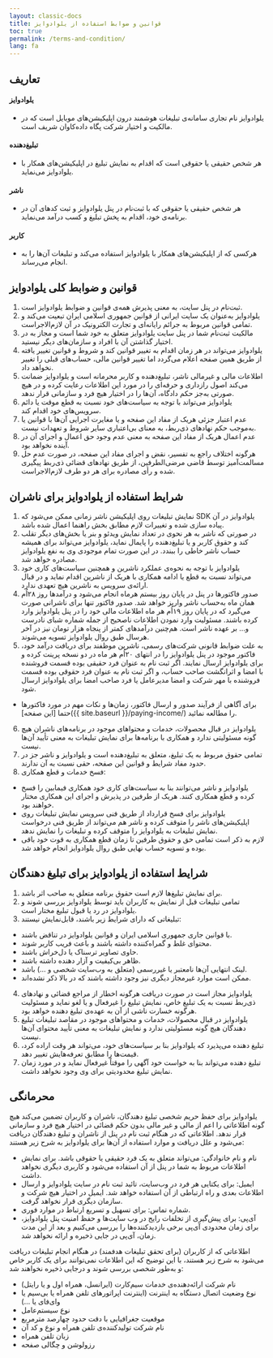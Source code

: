 ```yaml
---
layout: classic-docs
title: قوانین و ضوابط استفاده از یلوادوایز
toc: true
permalink: /terms-and-condition/
lang: fa
---
```

## تعاریف

#### یلوادوایز

* یلوادوایز نام تجاری سامانه‌ی تبلیغات هوشمند درون اپلیکیشن‌های موبایل است که در مالکیت و اختیار شرکت پگاه داده‌کاوان شریف است.

#### تبلیغ‌دهنده

* هر شخص حقیقی یا حقوقی است که اقدام به نمایش‌ تبلیغ در اپلیکیشن‌های همکار با یلوادوایز می‌نماید.

#### ناشر

* هر شخص حقیقی یا حقوقی که با ثبت‌نام در پنل یلوادوایز و ثبت کدهای آن در برنامه‌ی خود، اقدام به پخش تبلیغ و کسب درآمد می‌نماید.

#### کاربر

* هرکسی که از اپلیکیشن‌های همکار با یلوادوایز استفاده می‌کند و تبلیغات آن‌ها را به انجام می‌رساند.

## قوانین و ضوابط کلی یلوادوایز

1. ثبت‌نام در پنل سایت، به معنی پذیرش همه‌ی قوانین و ضوابط یلوادوایز است.
2. یلوادوایز به‌عنوان یک سایت ایرانی از قوانین جمهوری اسلامی ایران تبعیت می‌کند و تمامی قوانین مربوط به جرائم رایانه‌ای و تجارت الکترونیک در آن لازم‌الاجراست.
3. مالکیت ثبت‌نام شما در پنل سایت یلوادوایز متعلق به خود شما است و مجاز به در اختیار گذاشتن آن با افراد و سازمان‌های دیگر نیستید.
4. یلوادوایز می‌تواند در هر زمان اقدام به تغییر قوانین کند و شروط و قوانین تغییر یافته از طریق همین صفحه اعلام می‌گردد اما تغییر قوانین مالی، حساب‌های قبلی را تغییر نخواهد داد.
5. اطلاعات مالی و غیرمالی ناشر، تبلیغ‌دهنده و کاربر محرمانه است و یلوادوایز ضمانت می‌کند اصول رازداری و حرفه‌ای را در مورد این اطلاعات رعایت کرده و در هیچ صورتی به‌جز حکم دادگاه، آن‌ها را در اختیار هیچ فرد و سازمانی قرار ندهد.
6. یلوادوایز می‌تواند با توجه به سیاست‌های خود نسبت به قطع موقت یا دائم سرویس‌های خود اقدام کند.
7. عدم اعتبار جزئی هریک از مفاد این صفحه و یا مغایرت اجرایی آن‌ها با قوانین یا به‌موجب حکم نهادهای ذی‌ربط، به معنای بی‌اعتباری سایر شروط و تعهدات نیست.
8. عدم اعمال هریک از مفاد این صفحه به معنی عدم وجود حق اعمال و اجرای آن در آینده نخواهد بود.
9. هرگونه اختلاف راجع به تفسیر، نقض و اجرای مفاد این صفحه، در صورت عدم حل مسالمت‌آمیز توسط قاضی مرضی‌الطرفین، از طریق نهادهای قضائی ذی‌ربط پیگیری شده و رأی مصادره برای هر دو طرف لازم‌الاجراست.

## شرایط استفاده از یلوادوایز برای ناشران

1. نمایش تبلیغات روی اپلیکیشن ناشر زمانی ممکن می‌شود که SDK یلوادوایز در آن پیاده سازی شده و تغییرات لازم مطابق بخش راهنما اعمال شده باشد.
2. در صورتی‌ که ناشر به هر نحوی در تعداد نمایش ویدئو  و بنر یا بخش‌های دیگر تقلب کند و حقوق کاربر و یا تبلیغ‌دهنده را پایمال نماید، یلوادوایز می‌تواند برای همیشه حساب ناشر خاطی را ببندد. در این صورت تمام موجودی وی به نفع یلوادوایز مصادره خواهد شد.
3. یلوادوایز با توجه به نحوه‌ی عملکرد ناشرین و همچنین سیاست‌های کاری خود می‌تواند نسبت به قطع یا ادامه همکاری با هریک از ناشرین اقدام نماید و در قبال ارائه‌ی سرویس به ناشرین هیچ تعهدی ندارد.
4. صدور فاکتورها در پنل در پایان روز بیستم هرماه انجام می‌شود و درآمدها روز ۲۸اُم همان ماه به‌حساب ناشر واریز خواهد شد. صدور فاکتور تنها برای ناشرانی صورت می‌گیرد که در پایان روز ۱۹اُم هر ماه اطلاعات مالی خود را در پنل یلوادوایز وارد کرده باشند. مسئولیت وارد نمودن اطلاعات ناصحیح از جمله شماره شبای نادرست و… بر عهده ناشر است. هم‌چنین درآمدهای کمتر از پنجاه هزار تومان نیز در آخر هرسال طبق روال یلوادوایز تسویه می‌شوند.
5. به علت ضوابط قانونی شرکت‌‌های رسمی، ناشرین موظفند برای دریافت درآمد خود، فاکتور موجود در پنل یلوادوایز را در انتهای ۲۰اُم هر ماه در دو نسخه پرینت کرده و برای یلوادوایز ارسال نمایند. اگر ثبت نام به‌ عنوان فرد حقیقی بوده قسمت فروشنده با امضا و اثرانگشت صاحب حساب، و اگر ثبت نام به عنوان فرد حقوقی بوده قسمت فروشنده با مهر شرکت و امضا مدیرعامل یا فرد صاحب امضا برای یلوادوایز ارسال شود.

* برای آگاهی از فرآیند صدور و ارسال فاکتور، زمان‌ها و نکات مهم در مورد فاکتورها حتما \[این صفحه]({{ site.baseurl }}/paying-income/) را مطالعه نمائید.

6. یلوادوایز در قبال محصولات، خدمات و محتواهای موجود در برنامه‌های ناشران هیچ‌ گونه مسئولیتی ندارد و همکاری با برنامه‌ها برای نمایش تبلیغات به معنی تأیید آن‌ها نیست.
7. تمامی حقوق مربوط به یک تبلیغ، متعلق به تبلیغ‌دهنده است و یلوادوایز و ناشر جز در حدود مفاد شرایط و قوانین این صفحه، حقی نسبت به آن ندارند.
8. فسخ خدمات و قطع همکاری:

* یلوادوایز و ناشر می‌توانند بنا به سیاست‌های کاری خود همکاری فیمابین را فسخ کرده و قطع همکاری کنند. هریک از طرفین در پذیرش و اجرای این همکاری مختار خواهند بود.
* یلوادوایز برای فسخ قرارداد از طریق فنی سرویس نمایش تبلیغات روی اپلیکیشن‌های ناشر را متوقف کرده و ناشر هم می‌تواند از طریق فنی درخواست نمایش تبلیغات به یلوادوایز را متوقف کرده و تبلیغات را نمایش ندهد.
* لازم به ذکر است تمامی حق و حقوق طرفین تا زمان قطع همکاری به قوت خود باقی بوده و تسویه حساب نهایی طبق روال یلوادوایز انجام خواهد شد.

## شرایط استفاده از یلوادوایز برای تبلیغ دهندگان

1. برای نمایش تبلیغ‌ها لازم است حقوق برنامه متعلق به صاحب اثر باشد.
2. تمامی تبلیغات قبل از نمایش به کاربران باید توسط یلوادوایز بررسی شوند و یلوادوایز در رد یا قبول تبلیغ مختار است.
3. تبلیغاتی که دارای شرایط زیر باشند، قابل‌نمایش نیستند:

* با قوانین جاری جمهوری اسلامی ایران و قوانین یلوادوایز در تناقض باشند.
* محتوای غلط و گمراه‌کننده داشته باشند و باعث فریب کاربر شوند.
* حاوی تصاویر ترسناک یا دل‌خراش باشند.
* ظاهر بی‌کیفیت و آزار دهنده داشته باشند.
* لینک انتهایی آن‌ها نامعتبر یا غیررسمی (متعلق به وب‌سایت شخصی و …) باشد.
* ممکن است موارد غیرمجاز دیگری نیز وجود داشته باشند که در بالا ذکر نشده‌اند.

4. یلوادوایز مجاز است در صورت دریافت هرگونه اخطار از مراجع قضائی و نهادهای ذی‌ربط نسبت به یک تبلیغ خاص، نمایش تبلیغ را غیرفعال و یا لغو نماید و مسئولیت هرگونه خسارت ناشی از آن به عهده‌ی تبلیغ دهنده خواهد بود.
5. یلوادوایز در قبال محصولات، خدمات و محتواهای موجود در مقاصد تبلیغات تبلیغ دهندگان هیچ گونه مسئولیتی ندارد و نمایش تبلیغات به معنی تأیید محتوای آن‌ها نیست.
6. تبلیغ دهنده می‌پذیرد که یلوادوایز بنا بر سیاست‌های خود، می‌تواند هر وقت اراده کرد، قیمت‌ها را مطابق تعرفه‌هایش تغییر دهد.
7. تبلیغ دهنده می‌تواند بنا به خواست خود آگهی را موقتاً غیرفعال نماید و در مورد زمان نمایش تبلیغ محدودیتی برای وی وجود نخواهد داشت.

## محرمانگی

یلوادوایز برای حفظ حریم شخصی تبلیغ دهندگان، ناشران و کاربران تضمین می‌کند هیچ گونه اطلاعاتی را اعم از مالی و غیر مالی بدون حکم قضائی در اختیار هیچ فرد و سازمانی قرار ندهد. اطلاعاتی که در هنگام ثبت نام در پنل از ناشران و تبلیغ دهندگان دریافت می‌شود و علل دریافت و موارد استفاده از آن‌ها برای یلوادوایز به شرح زیر هستند:

* نام و نام خانوادگی: می‌تواند متعلق به یک فرد حقیقی یا حقوقی باشد. برای نمایش اطلاعات مربوط به شما در پنل از آن استفاده می‌شود و کاربری دیگری نخواهد داشت.
* ایمیل: برای یکتایی هر فرد در وب‌سایت، تائید ثبت نام در سایت یلوادوایز و ارسال اطلاعات بعدی و راه ارتباطی از آن استفاده خواهد شد. ایمیل در اختیار هیچ شرکت و سازمان دیگری قرار نخواهد گرفت.
* شماره تماس: برای تسهیل و تسریع ارتباط در موارد فوری.
* آی‌پی: برای پیش‌گیری از تخلفات رایج در وب سایت‌ها و حفظ امنیت پنل یلوادوایز، برای زمان محدودی آی‌پی برخی بازدیدکننده‌ها را بررسی می‌کنیم و بعد از این مدت زمان، آی‌پی در جایی ذخیره و ارائه نخواهد شد.

اطلاعاتی که از کاربران (برای تحقق تبلیغات هدفمند) در هنگام انجام تبلیغات دریافت می‌شود به شرح زیر هستند، با این توضیح که این اطلاعات نمی‌توانند برای یک کاربر خاص و به‌طور شخصی بررسی شوند و درجایی ذخیره نخواهند شد:

* نام شرکت ارائه‌دهنده‌ی خدمات سیم‌کارت (ایرانسل، همراه اول و یا رایتل)
* نوع وضعیت اتصال دستگاه به اینترنت (اینترنت اپراتورهای تلفن همراه یا بی‌سیم یا وای‌فای یا …)
* نوع سیستم‌عامل
* موقعیت جغرافیایی با دقت حدود چهارصد مترمربع
* نام شرکت تولیدکننده‌ی تلفن همراه و نوع و کد آن
* زبان تلفن همراه
* رزولوشن و چگالی صفحه
